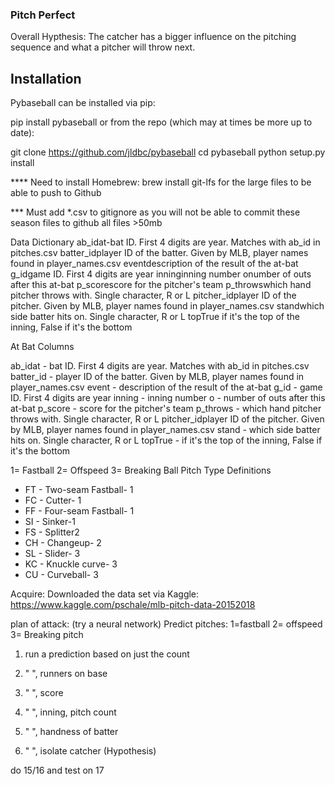 ### Pitch Perfect

Overall Hypthesis: The catcher has a bigger influence on the pitching sequence and what a pitcher will throw next.


## Installation

Pybaseball can be installed via pip:

pip install pybaseball
or from the repo (which may at times be more up to date):

git clone https://github.com/jldbc/pybaseball
cd pybaseball
python setup.py install


**** Need to install Homebrew: brew install git-lfs for the large files to be able to push to Github


*** Must add *.csv to gitignore as you will not be able to commit these season files to github all files >50mb






Data Dictionary
ab_idat-bat ID. First 4 digits are year. Matches with ab_id in pitches.csv
batter_idplayer ID of the batter. Given by MLB, player names found in player_names.csv
eventdescription of the result of the at-bat
g_idgame ID. First 4 digits are year
inninginning number
onumber of outs after this at-bat
p_scorescore for the pitcher's team
p_throwswhich hand pitcher throws with. Single character, R or L
pitcher_idplayer ID of the pitcher. Given by MLB, player names found in player_names.csv
standwhich side batter hits on. Single character, R or L
topTrue if it's the top of the inning, False if it's the bottom


At Bat Columns

ab_idat - bat ID. First 4 digits are year. Matches with ab_id in pitches.csv
batter_id - player ID of the batter. Given by MLB, player names found in player_names.csv
event - description of the result of the at-bat
g_id - game ID. First 4 digits are year
inning - inning number
o - number of outs after this at-bat
p_score - score for the pitcher's team
p_throws - which hand pitcher throws with. Single character, R or L
pitcher_idplayer ID of the pitcher. Given by MLB, player names found in player_names.csv
stand - which side batter hits on. Single character, R or L
topTrue - if it's the top of the inning, False if it's the bottom

1= Fastball 2= Offspeed 3= Breaking Ball
Pitch Type Definitions
* FT - Two-seam Fastball- 1
* FC - Cutter- 1
* FF - Four-seam Fastball- 1
* SI - Sinker-1
* FS - Splitter2
* CH - Changeup- 2
* SL - Slider- 3
* KC - Knuckle curve- 3
* CU - Curveball- 3

Acquire:
Downloaded the data set via Kaggle: https://www.kaggle.com/pschale/mlb-pitch-data-20152018

plan of attack:
(try a neural network) 
Predict pitches: 1=fastball 2= offspeed 3= Breaking pitch

1. run a prediction based on just the count
2. " ", runners on base
3. " ", score
4. " ", inning, pitch count
4. " ", handness of batter

5. " ", isolate catcher 
(Hypothesis)


do 15/16 and test on 17